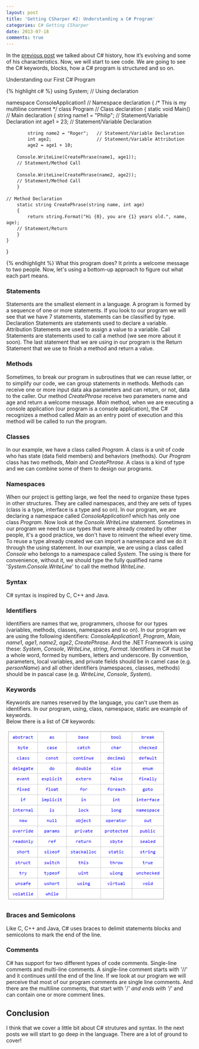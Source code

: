 ```yaml
---
layout: post
title: 'Getting CSharper #2: Understanding a C# Program'
categories: C# Getting CSharper
date: 2013-07-18
comments: true
---
```

In the [previous post][1] we talked about C# history, how it’s evolving and some of his characteristics. Now, we will start to see code. We are going to see the C# keywords, blocks, how a C# program is structured and so on.

<!--more-->

Understanding our First C# Program

{% highlight c# %}
using System; // Using declaration

namespace ConsoleApplication1 // Namespace declaration
{
   /*
      This is my 
      multiline comment
    */
    class Program // Class declaration
    {
        static void Main() // Main declaration
        {
            string name1 = "Philip";  // Statement/Variable Declaration
            int age1 = 23;            // Statement/Variable Declaration

            string name2 = "Roger";   // Statement/Variable Declaration
            int age2;                 // Statement/Variable Attribution
            age2 = age1 + 10;
            
	    Console.WriteLine(CreatePhrase(name1, age1)); 
	    // Statement/Method Call
            
	    Console.WriteLine(CreatePhrase(name2, age2)); 
	    // Statement/Method Call
        }

	// Method Declaration           
        static string CreatePhrase(string name, int age) 
        {
            return string.Format("Hi {0}, you are {1} years old.", name, age); 
	    // Statement/Return
        }
    }
}

{% endhighlight %}
What this program does? It prints a welcome message to two people. Now, let's using a bottom-up approach to figure out what each part means.

### Statements

Statements are the smallest element in a language. A program is formed by a sequence of one or more statements. If you look to our program we will see that we have 7 statements, statements can be classified by type. Declaration Statements are statements used to declare a variable. Attribution Statements are used to assign a value to a variable. Call Statements are statements used to call a method (we see more about it soon). The last statement that we are using in our program is the Return Statement that we use to finish a method and return a value.

### Methods

Sometimes, to break our program in subroutines that we can reuse latter, or to simplify our code, we can group statements in methods. Methods can receive one or more input data aka parameters and can return, or not, data to the caller. Our method <em>CreatePhrase </em>receive two parameters name and age and return a welcome message. <em>Main </em>method, when we are executing a console application (our program is a console application), the C# recognizes a method called <em>Main </em>as an entry point of execution and this method will be called to run the program.

### Classes

In our example, we have a class called <em>Program</em>. A class is a unit of code who has state (data field members) and behaviors (methods). Our <em>Program </em>class has two methods, <em>Main</em> and <em>CreatePhrase</em>. A class is a kind of type and we can combine some of them to design our programs.

### Namespaces

When our project is getting large, we feel the need to organize these types in other structures. They are called namespaces, and they are sets of types (class is a type, interface is a type and so on). In our program, we are declaring a namespace called <em>ConsoleApplication1 </em>which has only one class <em>Program</em>. Now look at the <em>Console.WriteLine</em> statement. Sometimes in our program we need to use types that were already created by other people, it's a good practice, we don't have to reinvent the wheel every time. To reuse a type already created we can import a namespace and we do it through the using statement. In our example, we are using a class called <em>Console </em>who belongs to a namespace called <em>System</em>. The using is there for convenience, without it, we should type the fully qualified name '<em>System.Console.WriteLine</em>' to call the method <em>WriteLine</em>.

### Syntax

C# syntax is inspired by C, C++ and Java.

### Identifiers

Identifiers are names that we, programmers, choose for our types (variables, methods, classes, namespaces and so on). In our program we are using the following identifiers: <em>ConsoleApplication1</em>, <em>Program</em>, <em>Main</em>, <em>name1</em>, <em>age1</em>, <em>name2</em>, <em>age2</em>, <em>CreatePhrase</em>. And the .NET Framework is using these: <em>System</em>, <em>Console</em>, <em>WriteLine</em>, <em>string</em>, <em>Format</em>. Identifiers in C# must be a whole word, formed by numbers, letters and underscore. By convention, parameters, local variables, and private fields should be in camel case (e.g. <em>personName</em>) and all other identifiers (namespaces, classes, methods) should be in pascal case (e.g. <em>WriteLine</em>, <em>Console</em>, <em>System</em>).

### Keywords

Keywords are names reserved by the language, you can't use them as identifiers. In our program, using, class, namespace, static are example of keywords.<br />
Below there is a list of C# keywords:

![Keywords][2]

### Braces and Semicolons

Like C, C++ and Java, C# uses braces to delimit statements blocks and semicolons to mark the end of the line.

### Comments

C# has support for two different types of code comments. Single-line comments and multi-line comments. A single-line comment starts with '//' and it continues until the end of the line. If we look at our program we will perceive that most of our program comments are single line comments. And there are the multiline comments, that start with '/*' and ends with '*/' and can contain one or more comment lines.

## Conclusion

I think that we cover a little bit about C# strutures and syntax. In the next posts we will start to go deep in the language. There are a lot of ground to cover!

[1]: /2013/07/17/getting-csharper-1-a-short-introduction-to-csharp/
[2]: /images/posts/2013-07-18/keywords.png
